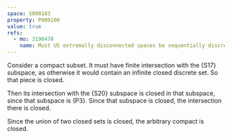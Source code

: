```yaml
---
space: S000183
property: P000100
value: true
refs:
  - mo: 3198478
    name: Must US extremally disconnected spaces be sequentially discrete?
---
```


Consider a compact subset. It must have finite intersection with the {S17}
subspace, as otherwise it would contain an infinite closed discrete set. So that piece is closed.

Then its intersection with the {S20} subspace is closed in that subspace, since 
that subspace is {P3}. Since that subspace is closed, the intersection there is closed.

Since the union of two closed sets is closed, the arbitrary compact is closed.
